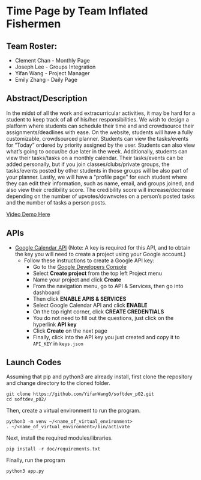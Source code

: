 # Time Page by Team Inflated Fishermen

## Team Roster:
* Clement Chan - Monthly Page
* Joseph Lee - Groups Integration
* Yifan Wang - Project Manager
* Emily Zhang - Daily Page

## Abstract/Description
In the midst of all the work and extracurricular activities, it may be hard for a student to keep track of all of his/her responsibilities. We wish to design a platform where students can schedule their time and and crowdsource their assignments/deadlines with ease. On the website, students will have a fully customizable, crowdsourced planner. Students can view the tasks/events for “Today” ordered by priority assigned by the user. Students can also view what’s going to occur/be due later in the week. Additionally, students can view their tasks/tasks on a monthly calendar. Their tasks/events can be added personally, but if you join classes/clubs/private groups, the tasks/events posted by other students in those groups will be also part of your planner. Lastly, we will have a “profile page” for each student where they can edit their information, such as name, email, and groups joined, and also view their credibility score. The credibility score will increase/decrease depending on the number of upvotes/downvotes on a person’s posted tasks and the number of tasks a person posts.

[Video Demo Here](https://youtu.be/OC2vBoYLuc0)

## APIs
* [Google Calendar API](https://docs.google.com/document/d/1atMCAui86AwBSWEz8lCIJFaNkUL4V5fwVecNcnxSpP0/edit) (Note: A key is required for this API, and to obtain the key you will need to create a project using your Google account.)
  * Follow these instructions to create a Google API key:
    * Go to the [Google Developers Console](https://console.developers.google.com/)
    * Select **Create project** from the top left Project menu
    * Name your project and click **Create**
    * From the navigation menu, go to API & Services, then go into dashboard
    * Then click **ENABLE APIS & SERVICES**
    * Select Google Calendar API and click **ENABLE**
    * On the top right corner, click **CREATE CREDENTIALS**
    * You do not need to fill out the questions, just click on the hyperlink **API key**
    * Click **Create** on the next page
    * Finally, click into the API key you just created and copy it to `API_KEY` in `keys.json`

## Launch Codes 
Assuming that pip and python3 are already install, first clone the repository and change directory to the cloned folder.
```
git clone https://github.com/YifanWang0/softdev_p02.git
cd softdev_p02/
```
Then, create a virtual environment to run the program.
```
python3 -m venv ~/<name_of_virtual_environment>
. ~/<name_of_virtual_environment>/bin/activate
```
Next, install the required modules/libraries.
```
pip install -r doc/requirements.txt
```
Finally, run the program
```
python3 app.py
```

